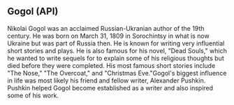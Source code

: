 ## Gogol (API)

Nikolai Gogol was an acclaimed Russian-Ukranian author of the 19th century. He was born on March 31, 1809 in Sorochintsy in what is now Ukraine but was part of Russia then. He is known for writing very influential short stories and plays. He is also famous for his novel, "Dead Souls," which he wanted to write sequels for to explain some of his religious thoughts but died before they were completed. His most famous short stories include "The Nose," "The Overcoat," and "Christmas Eve."Gogol's biggest influence in life was most likely his friend and fellow writer, Alexander Pushkin. Pushkin helped Gogol become established as a writer and also inspired some of his work.
